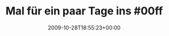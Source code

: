 ---
retweeted: false
source: <a href="http://twitter.com" rel="nofollow">Twitter Web Client</a>
entities:
  hashtags:
  - text: 00ff00
    indices:
    - '26'
    - '33'
  symbols: []
  user_mentions: []
  urls: []
display_text_range:
- '0'
- '53'
favorite_count: '0'
id_str: '5237548327'
truncated: false
retweet_count: '0'
id: '5237548327'
created_at: Wed Oct 28 18:55:23 +0000 2009
favorited: false
full_text: 'Mal für ein paar Tage ins #00ff00''e fahren. Das wärs.'
lang: de
tags:
- 00ff00
- pesos:twitter
date: '2009-10-28T18:55:23+00:00'
src: https://twitter.com/bascht/status/5237548327
original_url: https://twitter.com/bascht/status/5237548327
type: twitter_tweet
text: 'Mal für ein paar Tage ins #00ff00''e fahren. Das wärs.'
title: 'Mal für ein paar Tage ins #00ff'

---